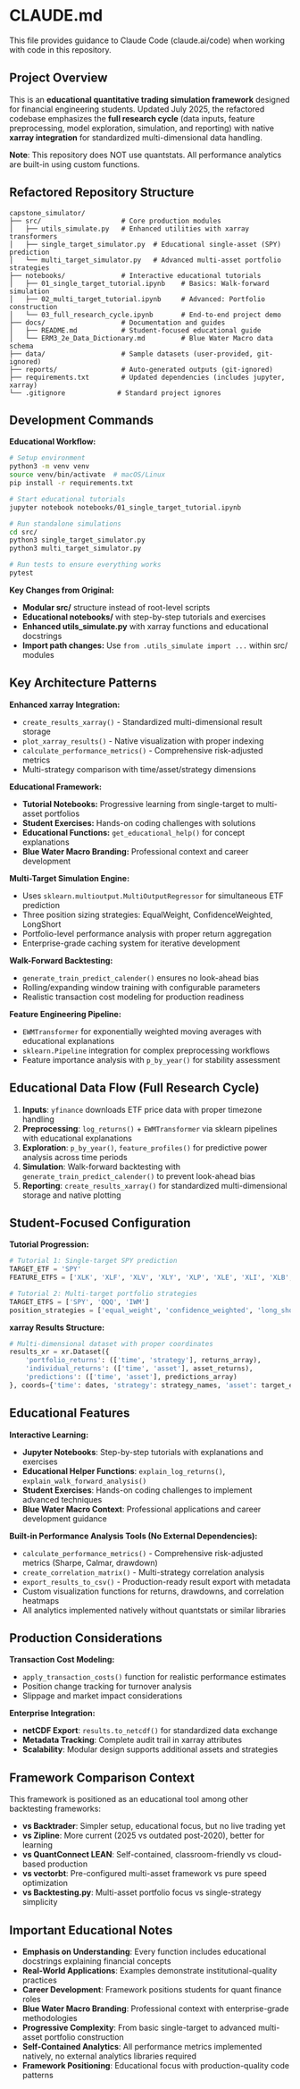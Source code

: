 # CLAUDE.md

This file provides guidance to Claude Code (claude.ai/code) when working with code in this repository.

## Project Overview

This is an **educational quantitative trading simulation framework** designed for financial engineering students. Updated July 2025, the refactored codebase emphasizes the **full research cycle** (data inputs, feature preprocessing, model exploration, simulation, and reporting) with native **xarray integration** for standardized multi-dimensional data handling.

**Note**: This repository does NOT use quantstats. All performance analytics are built-in using custom functions.

## Refactored Repository Structure

```
capstone_simulator/
├── src/                    # Core production modules
│   ├── utils_simulate.py   # Enhanced utilities with xarray transformers
│   ├── single_target_simulator.py  # Educational single-asset (SPY) prediction
│   └── multi_target_simulator.py   # Advanced multi-asset portfolio strategies
├── notebooks/              # Interactive educational tutorials
│   ├── 01_single_target_tutorial.ipynb    # Basics: Walk-forward simulation
│   ├── 02_multi_target_tutorial.ipynb     # Advanced: Portfolio construction
│   └── 03_full_research_cycle.ipynb       # End-to-end project demo
├── docs/                   # Documentation and guides
│   ├── README.md           # Student-focused educational guide
│   └── ERM3_2e_Data_Dictionary.md         # Blue Water Macro data schema
├── data/                   # Sample datasets (user-provided, git-ignored)
├── reports/                # Auto-generated outputs (git-ignored)
├── requirements.txt        # Updated dependencies (includes jupyter, xarray)
└── .gitignore             # Standard project ignores
```

## Development Commands

**Educational Workflow:**
```bash
# Setup environment
python3 -m venv venv
source venv/bin/activate  # macOS/Linux
pip install -r requirements.txt

# Start educational tutorials
jupyter notebook notebooks/01_single_target_tutorial.ipynb

# Run standalone simulations
cd src/
python3 single_target_simulator.py
python3 multi_target_simulator.py

# Run tests to ensure everything works
pytest
```

**Key Changes from Original:**
- **Modular src/** structure instead of root-level scripts
- **Educational notebooks/** with step-by-step tutorials and exercises
- **Enhanced utils_simulate.py** with xarray functions and educational docstrings
- **Import path changes:** Use `from .utils_simulate import ...` within src/ modules

## Key Architecture Patterns

**Enhanced xarray Integration:**
- `create_results_xarray()` - Standardized multi-dimensional result storage
- `plot_xarray_results()` - Native visualization with proper indexing
- `calculate_performance_metrics()` - Comprehensive risk-adjusted metrics
- Multi-strategy comparison with time/asset/strategy dimensions

**Educational Framework:**
- **Tutorial Notebooks:** Progressive learning from single-target to multi-asset portfolios
- **Student Exercises:** Hands-on coding challenges with solutions
- **Educational Functions:** `get_educational_help()` for concept explanations
- **Blue Water Macro Branding:** Professional context and career development

**Multi-Target Simulation Engine:**
- Uses `sklearn.multioutput.MultiOutputRegressor` for simultaneous ETF prediction
- Three position sizing strategies: EqualWeight, ConfidenceWeighted, LongShort
- Portfolio-level performance analysis with proper return aggregation
- Enterprise-grade caching system for iterative development

**Walk-Forward Backtesting:**
- `generate_train_predict_calender()` ensures no look-ahead bias
- Rolling/expanding window training with configurable parameters
- Realistic transaction cost modeling for production readiness

**Feature Engineering Pipeline:**
- `EWMTransformer` for exponentially weighted moving averages with educational explanations
- `sklearn.Pipeline` integration for complex preprocessing workflows
- Feature importance analysis with `p_by_year()` for stability assessment

## Educational Data Flow (Full Research Cycle)

1. **Inputs**: `yfinance` downloads ETF price data with proper timezone handling
2. **Preprocessing**: `log_returns()` + `EWMTransformer` via sklearn pipelines with educational explanations
3. **Exploration**: `p_by_year()`, `feature_profiles()` for predictive power analysis across time periods
4. **Simulation**: Walk-forward backtesting with `generate_train_predict_calender()` to prevent look-ahead bias
5. **Reporting**: `create_results_xarray()` for standardized multi-dimensional storage and native plotting

## Student-Focused Configuration

**Tutorial Progression:**
```python
# Tutorial 1: Single-target SPY prediction
TARGET_ETF = 'SPY'
FEATURE_ETFS = ['XLK', 'XLF', 'XLV', 'XLY', 'XLP', 'XLE', 'XLI', 'XLB', 'XLU']

# Tutorial 2: Multi-target portfolio strategies  
TARGET_ETFS = ['SPY', 'QQQ', 'IWM']
position_strategies = ['equal_weight', 'confidence_weighted', 'long_short']
```

**xarray Results Structure:**
```python
# Multi-dimensional dataset with proper coordinates
results_xr = xr.Dataset({
    'portfolio_returns': (['time', 'strategy'], returns_array),
    'individual_returns': (['time', 'asset'], asset_returns),
    'predictions': (['time', 'asset'], predictions_array)
}, coords={'time': dates, 'strategy': strategy_names, 'asset': target_etfs})
```

## Educational Features

**Interactive Learning:**
- **Jupyter Notebooks**: Step-by-step tutorials with explanations and exercises
- **Educational Helper Functions**: `explain_log_returns()`, `explain_walk_forward_analysis()`
- **Student Exercises**: Hands-on coding challenges to implement advanced techniques
- **Blue Water Macro Context**: Professional applications and career development guidance

**Built-in Performance Analysis Tools (No External Dependencies):**
- `calculate_performance_metrics()` - Comprehensive risk-adjusted metrics (Sharpe, Calmar, drawdown)
- `create_correlation_matrix()` - Multi-strategy correlation analysis
- `export_results_to_csv()` - Production-ready result export with metadata
- Custom visualization functions for returns, drawdowns, and correlation heatmaps
- All analytics implemented natively without quantstats or similar libraries

## Production Considerations

**Transaction Cost Modeling:**
- `apply_transaction_costs()` function for realistic performance estimates
- Position change tracking for turnover analysis
- Slippage and market impact considerations

**Enterprise Integration:**
- **netCDF Export**: `results.to_netcdf()` for standardized data exchange
- **Metadata Tracking**: Complete audit trail in xarray attributes
- **Scalability**: Modular design supports additional assets and strategies

## Framework Comparison Context

This framework is positioned as an educational tool among other backtesting frameworks:

- **vs Backtrader**: Simpler setup, educational focus, but no live trading yet
- **vs Zipline**: More current (2025 vs outdated post-2020), better for learning
- **vs QuantConnect LEAN**: Self-contained, classroom-friendly vs cloud-based production
- **vs vectorbt**: Pre-configured multi-asset framework vs pure speed optimization
- **vs Backtesting.py**: Multi-asset portfolio focus vs single-strategy simplicity

## Important Educational Notes

- **Emphasis on Understanding**: Every function includes educational docstrings explaining financial concepts
- **Real-World Applications**: Examples demonstrate institutional-quality practices
- **Career Development**: Framework positions students for quant finance roles
- **Blue Water Macro Branding**: Professional context with enterprise-grade methodologies
- **Progressive Complexity**: From basic single-target to advanced multi-asset portfolio construction
- **Self-Contained Analytics**: All performance metrics implemented natively, no external analytics libraries required
- **Framework Positioning**: Educational focus with production-quality code patterns
